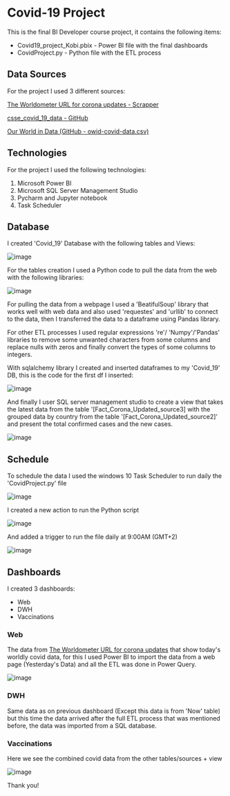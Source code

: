 # Covid-19 Project

This is the final BI Developer course project, it contains the following items:
* Covid19_project_Kobi.pbix - Power BI file with the final dashboards
* CovidProject.py - Python file with the ETL process

## Data Sources
For the project I used 3 different sources:

[The Worldometer URL for corona updates - Scrapper](https://www.worldometers.info/coronavirus/)

[csse_covid_19_data - GitHub](https://github.com/CSSEGISandData/COVID-19/tree/master/csse_covid_19_data/csse_covid_19_daily_reports)

[Our World in Data (GitHub - owid-covid-data.csv)](https://github.com/owid/covid-19-data/tree/master/public/data)

## Technologies
For the project I used the following technologies:

1. Microsoft Power BI
2. Microsoft SQL Server Management Studio
3. Pycharm and Jupyter notebook
4. Task Scheduler


## Database
I created 'Covid_19' Database with the following tables and Views:

![image](https://user-images.githubusercontent.com/93876043/141199802-eb4303ba-5339-418e-af07-7f9cd56817fd.png)

For the tables creation I used a Python code to pull the data from the web with the following libraries:

![image](https://user-images.githubusercontent.com/93876043/141200304-d53089f3-4ef4-4dfe-9342-187e12a70756.png)

For pulling the data from a webpage I used a 'BeatifulSoup' library that works well with web data and also used 'requestes' and 'urllib' to connect to the data, then I transferred the data to a dataframe using Pandas library.

For other ETL processes I used regular expressions 're'/ 'Numpy'/'Pandas' libraries to remove some unwanted characters from some columns and replace nulls with zeros and finally convert the types of some columns to integers.

With sqlalchemy library I created and inserted dataframes to my 'Covid_19' DB, this is the code for the first df I inserted:

![image](https://user-images.githubusercontent.com/93876043/141200827-0a6e3ae7-1694-4422-a74d-c8e2ad769ce7.png)

And finally I user SQL server management studio to create a view that takes the latest data from the table '[Fact_Corona_Updated_source3] with the grouped data by country from the table '[Fact_Corona_Updated_source2]' and present the total confirmed cases and the new cases.

![image](https://user-images.githubusercontent.com/93876043/141202941-87206fcc-b3ad-4b1a-a29e-6001babec3c1.png)

## Schedule
To schedule the data I used the windows 10 Task Scheduler to run daily the 'CovidProject.py' file

![image](https://user-images.githubusercontent.com/93876043/141203738-fd3754c6-afde-4c1b-9cba-e7b668175622.png)

I created a new action to run the Python script

![image](https://user-images.githubusercontent.com/93876043/141203980-6722d089-5e5e-45db-8bf5-1e5b11d2c42f.png)

And added a trigger to run the file daily at 9:00AM (GMT+2)

![image](https://user-images.githubusercontent.com/93876043/141204107-f2fecd6d-7faf-4e8c-8694-0832919e109e.png)

## Dashboards
I created 3 dashboards:

* Web
* DWH
* Vaccinations

### Web

The data from [The Worldometer URL for corona updates](https://www.worldometers.info/coronavirus/) that show today's worldly covid data, for this I used Power BI to import the data from a web page (Yesterday's Data) and all the ETL was done in Power Query.

![image](https://user-images.githubusercontent.com/93876043/141204630-032d0f51-1363-4c3d-8348-9b1c8c5b7842.png)

### DWH

Same data as on previous dashboard (Except this data is from 'Now' table) but this time the data arrived after the full ETL process that was mentioned before, the data was imported from a SQL database.

### Vaccinations

Here we see the combined covid data from the other tables/sources + view

![image](https://user-images.githubusercontent.com/93876043/141205612-ac231f36-e791-4ff0-bab5-a6d905db37f5.png)


Thank you!






